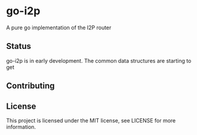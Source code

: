 # go-i2p

A pure go implementation of the I2P router

## Status

go-i2p is in early development.  The common data structures are starting to get 

## Contributing



## License

This project is licensed under the MIT license, see LICENSE for more information.
